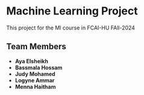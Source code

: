 # Machine Learning Project

This project for the Ml course in FCAI-HU FAll-2024

## Team Members
- **Aya Elsheikh**
- **Bassmala Hossam**
- **Judy Mohamed**
- **Logyne Ammar**
- **Menna Haitham**

